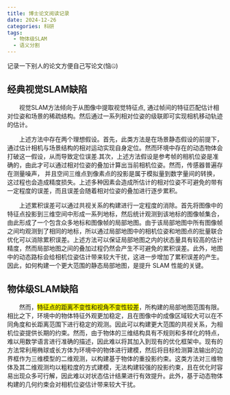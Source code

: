 ```yaml
---
title: 博士论文阅读记录
date: 2024-12-26
categories: 科研
tags:
  - 物体级SLAM
  - 语义分割
---
```


记录一下别人的论文方便自己写论文(恼🤐)

## 经典视觉SLAM缺陷

&emsp;&emsp;视觉SLAM方法倾向于从图像中提取视觉特征点, 通过帧间的特征匹配估计相对位姿和场景的稀疏结构。然后通过一系列相对位姿的级联即可实现相机移动轨迹的估计。

&emsp;&emsp;上述方法中存在两个理想假设。首先，此类方法是在场景静态假设的前提下，通过估计相机与场景结构的相对运动实现自身定位。然而环境中存在的动态物体会打破这一假设，从而导致定位误差.其次，上述方法假设是参考帧的相机位姿是准确的，由此才可以通过相对位姿的叠加计算出当前相机位姿。然而，传感器普遍存在测量噪声， 并且空间三维点到像素点的投影是属于模拟量到数字量间的转换，这过程也会造成精度损失。上述多种因素会造成所估计的相对位姿不可避免的带有一定程度的误差，而且误差会随着相对位姿的叠加进行逐步累积。

&emsp;&emsp;上述累积误差可以通过共视关系的构建进行一定程度的消除。首先将图像中的特征点投影到三维空间中形成一系列地标，然后统计观测到该地标的图像帧集合，由此形成了一个包含众多地标和图像帧的局部地图。由于该局部地图中所有图像帧之间均观测到了相同的地标，所以通过局部地图中的相机位姿和地图点的批量联合优化可以消除累积误差。上述方法可以保证局部地图之内的状态量具有较高的估计精度，然而局部地图之间的叠加过程仍然会产生不可避免的累积误差。此外，地图中的动态路标会给相机位姿估计带来较大干扰，这进一步增加了累积误差的产生。因此，如何构建一个更大范围的静态局部地图，是提升 SLAM 性能的关键。

## 物体级SLAM缺陷

&emsp;&emsp;然而，<span style="background-color:yellow;">特征点的距离不变性和视角不变性较差</span>，所构建的局部地图范围有限。相比之下，环境中的物体特征外观更加稳定，且在图像中的成像区域较大可以在不同角度和长距离范围下进行稳定的观测。因此可以构建更大范围的共视关系，为相机位姿提供长期的约束。然而，由于物体的三维结构具有不规则和多样化的特点，难以用数学语言进行准确的描述，因此难以将其加入到现有的优化框架中。现有的方法常利用椭球或长方体为环境中的物体进行建模，然后将目标检测算法输出的边界框作为三维模型的二维观测，以构建基于物体的重投影约束。这类方法对三维物体及其二维观测均以粗粒度的方式建模，无法构建较强的投影约束，且在优化时容易出现众多可行解，因此难以对状态估计结果进行有效提升。此外，基于动态物体构建的几何约束会对相机位姿估计带来较大干扰。